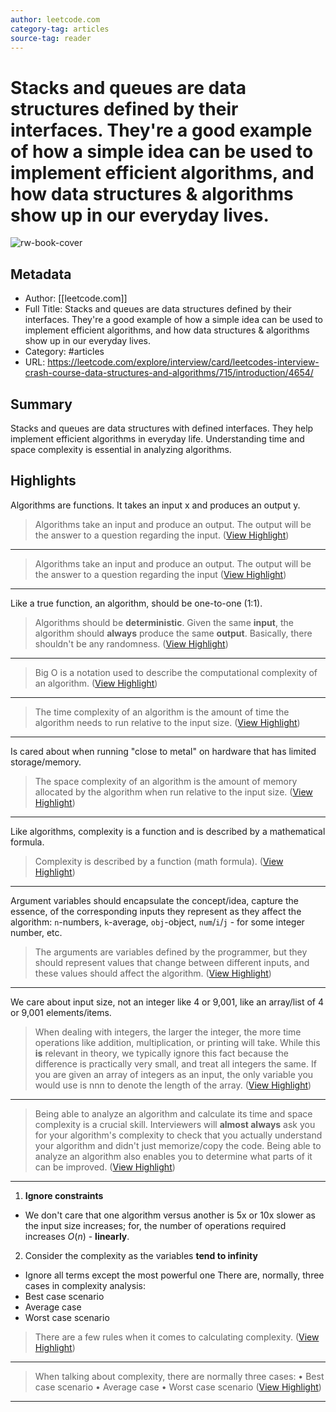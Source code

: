 ```yaml
---
author: leetcode.com
category-tag: articles
source-tag: reader
---
```

# Stacks and queues are data structures defined by their interfaces. They're a good example of how a simple idea can be used to implement efficient algorithms, and how data structures & algorithms show up in our everyday lives.

![rw-book-cover](https://leetcode.com/static/images/LeetCode_Sharing.png)

## Metadata
- Author: [[leetcode.com]]
- Full Title: Stacks and queues are data structures defined by their interfaces. They're a good example of how a simple idea can be used to implement efficient algorithms, and how data structures & algorithms show up in our everyday lives.
- Category: #articles
- URL: <https://leetcode.com/explore/interview/card/leetcodes-interview-crash-course-data-structures-and-algorithms/715/introduction/4654/>
## Summary

Stacks and queues are data structures with defined interfaces. They help implement efficient algorithms in everyday life. Understanding time and space complexity is essential in analyzing algorithms.

## Highlights
Algorithms are functions. It takes an input x and produces an output y.

> Algorithms take an input and produce an output. The output will be the answer to a question regarding the input. ([View Highlight](https://read.readwise.io/read/01j0mt9sjfr6skrd54z2mnvs4h))

---



> Algorithms take an input and produce an output. The output will be the answer to a question regarding the input ([View Highlight](https://read.readwise.io/read/01j0mtjv41hd2wtv4m4qfjbhrr))

---

Like a true function, an algorithm, should be one-to-one (1:1).

> Algorithms should be **deterministic**. Given the same **input**, the algorithm should **always** produce the same **output**. Basically, there shouldn't be any randomness. ([View Highlight](https://read.readwise.io/read/01j0mtr94mrdskgvzj4grd9aj3))

---



> Big O is a notation used to describe the computational complexity of an algorithm. ([View Highlight](https://read.readwise.io/read/01j0mv5kdjv2r9scyaf20yd89b))

---



> The time complexity of an algorithm is the amount of time the algorithm needs to run relative to the input size. ([View Highlight](https://read.readwise.io/read/01j0mvec3vnmr41y7yz9a23zhk))

---

Is cared about when running "close to metal" on hardware that has limited storage/memory.

> The space complexity of an algorithm is the amount of memory allocated by the algorithm when run relative to the input size. ([View Highlight](https://read.readwise.io/read/01j0mvefmdbxvqezaznds2r0qs))

---

Like algorithms, complexity is a function and is described by a mathematical formula.

> Complexity is described by a function (math formula). ([View Highlight](https://read.readwise.io/read/01j0qm7pvc51tksxdf8hcqk821))

---

Argument variables should encapsulate the concept/idea, capture the essence, of the corresponding inputs they represent as they affect the algorithm: `n`-numbers, `k`-average, `obj`-object, `num`/`i`/`j` - for some integer number, etc.

> The arguments are variables defined by the programmer, but they should represent values that change between different inputs, and these values should affect the algorithm. ([View Highlight](https://read.readwise.io/read/01j0qmnq0rxz38ybj3p5sk9cnk))

---

We care about input size, not an integer like 4 or 9,001, like an array/list of 4 or 9,001 elements/items.

> When dealing with integers, the larger the integer, the more time operations like addition, multiplication, or printing will take. While this **is** relevant in theory, we typically ignore this fact because the difference is practically very small, and treat all integers the same. If you are given an array of integers as an input, the only variable you would use is nnn to denote the length of the array. ([View Highlight](https://read.readwise.io/read/01j0qp9a6kvpgnhsahg66kmwxj))

---



> Being able to analyze an algorithm and calculate its time and space complexity is a crucial skill. Interviewers will **almost always** ask you for your algorithm's complexity to check that you actually understand your algorithm and didn't just memorize/copy the code. Being able to analyze an algorithm also enables you to determine what parts of it can be improved. ([View Highlight](https://read.readwise.io/read/01j0wryergqrerpbyvtsb3waac))

---

1. **Ignore constraints**
- We don't care that one algorithm versus another is 5x or 10x slower as the input size increases; for, the number of operations required increases $O\left(n\right)$ - **linearly**.
2. Consider the complexity as the variables **tend to infinity**
- Ignore all terms except the most powerful one
There are, normally, three cases in complexity analysis:
- Best case scenario
- Average case
- Worst case scenario

> There are a few rules when it comes to calculating complexity. ([View Highlight](https://read.readwise.io/read/01j0wt7wmp5bn4p4267fdztgs1))

---



> When talking about complexity, there are normally three cases:
>   • Best case scenario
>   • Average case
>   • Worst case scenario ([View Highlight](https://read.readwise.io/read/01j0wt74ecxw4x5fe8hj8tjry1))

---

